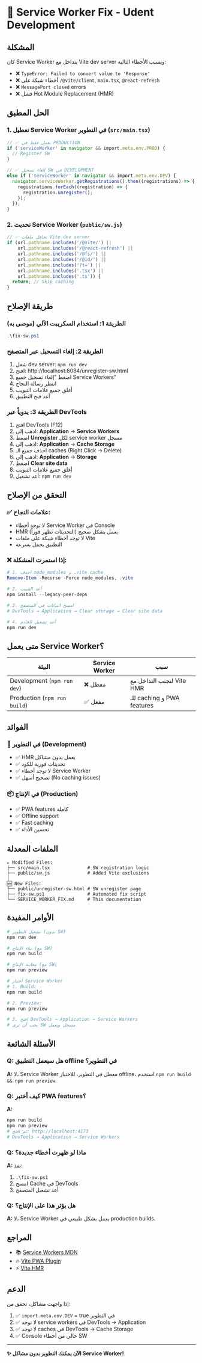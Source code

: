# 🔧 Service Worker Fix - Udent Development

## المشكلة
كان Service Worker يتداخل مع Vite dev server ويسبب الأخطاء التالية:
- ❌ `TypeError: Failed to convert value to 'Response'`
- ❌ أخطاء شبكة على `/@vite/client`, `main.tsx`, `@react-refresh`
- ❌ `MessagePort closed` errors
- ❌ فشل Hot Module Replacement (HMR)

## الحل المطبق

### 1. تعطيل Service Worker في التطوير (`src/main.tsx`)
```typescript
// ✅ يعمل فقط في PRODUCTION
if ('serviceWorker' in navigator && import.meta.env.PROD) {
  // Register SW
}

// ✅ إلغاء تسجيل SW في DEVELOPMENT
else if ('serviceWorker' in navigator && import.meta.env.DEV) {
  navigator.serviceWorker.getRegistrations().then((registrations) => {
    registrations.forEach((registration) => {
      registration.unregister();
    });
  });
}
```

### 2. تحديث Service Worker (`public/sw.js`)
```javascript
// ✅ تجاهل ملفات Vite dev server
if (url.pathname.includes('/@vite/') || 
    url.pathname.includes('/@react-refresh') || 
    url.pathname.includes('/@fs/') ||
    url.pathname.includes('/@id/') ||
    url.pathname.includes('?t=') ||
    url.pathname.includes('.tsx') ||
    url.pathname.includes('.ts')) {
  return; // Skip caching
}
```

## طريقة الإصلاح

### الطريقة 1: استخدام السكريبت الآلي (موصى به)
```powershell
.\fix-sw.ps1
```

### الطريقة 2: إلغاء التسجيل عبر المتصفح
1. شغل dev server: `npm run dev`
2. افتح: http://localhost:8084/unregister-sw.html
3. اضغط "إلغاء تسجيل جميع Service Workers"
4. انتظر رسالة النجاح
5. أغلق جميع علامات التبويب
6. أعد فتح التطبيق

### الطريقة 3: يدوياً عبر DevTools
1. افتح DevTools (F12)
2. اذهب إلى: **Application** → **Service Workers**
3. اضغط **Unregister** لكل service worker مسجل
4. اذهب إلى: **Application** → **Cache Storage**
5. احذف جميع الـ caches (Right Click → Delete)
6. اذهب إلى: **Application** → **Storage**
7. اضغط **Clear site data**
8. أغلق جميع علامات التبويب
9. أعد تشغيل: `npm run dev`

## التحقق من الإصلاح

### ✅ علامات النجاح:
- لا توجد أخطاء Service Worker في Console
- HMR يعمل بشكل صحيح (التحديثات تظهر فوراً)
- لا توجد أخطاء شبكة على ملفات Vite
- التطبيق يحمل بسرعة

### ❌ إذا استمرت المشكلة:
```powershell
# 1. احذف node_modules و .vite cache
Remove-Item -Recurse -Force node_modules, .vite

# 2. أعد التثبيت
npm install --legacy-peer-deps

# 3. امسح البيانات في المتصفح
# DevTools → Application → Clear storage → Clear site data

# 4. أعد تشغيل الخادم
npm run dev
```

## متى يعمل Service Worker؟

| البيئة | Service Worker | سبب |
|--------|---------------|------|
| Development (`npm run dev`) | ❌ معطل | لتجنب التداخل مع Vite HMR |
| Production (`npm run build`) | ✅ مفعل | للـ caching و PWA features |

## الفوائد

### 🚀 في التطوير (Development)
- ✅ HMR يعمل بدون مشاكل
- ✅ تحديثات فورية للكود
- ✅ لا توجد أخطاء Service Worker
- ✅ تصحيح أسهل (No caching issues)

### 📦 في الإنتاج (Production)
- ✅ PWA features كاملة
- ✅ Offline support
- ✅ Fast caching
- ✅ تحسين الأداء

## الملفات المعدلة

```
✏️ Modified Files:
├── src/main.tsx              # SW registration logic
├── public/sw.js              # Added Vite exclusions
│
🆕 New Files:
├── public/unregister-sw.html # SW unregister page
├── fix-sw.ps1                # Automated fix script
└── SERVICE_WORKER_FIX.md     # This documentation
```

## الأوامر المفيدة

```bash
# تشغيل التطوير (بدون SW)
npm run dev

# بناء الإنتاج (مع SW)
npm run build

# معاينة الإنتاج (مع SW)
npm run preview

# اختبار Service Worker
# 1. Build:
npm run build

# 2. Preview:
npm run preview

# 3. افتح DevTools → Application → Service Workers
# يجب أن ترى SW مسجل ويعمل
```

## الأسئلة الشائعة

### Q: هل سيعمل التطبيق offline في التطوير؟
**A:** لا، Service Worker معطل في التطوير. للاختبار offline، استخدم `npm run build && npm run preview`.

### Q: كيف أختبر PWA features؟
**A:** 
```bash
npm run build
npm run preview
# ثم افتح: http://localhost:4173
# DevTools → Application → Service Workers
```

### Q: ماذا لو ظهرت أخطاء جديدة؟
**A:** نفذ:
1. `.\fix-sw.ps1`
2. امسح Cache في DevTools
3. أعد تشغيل المتصفح

### Q: هل يؤثر هذا على الإنتاج؟
**A:** لا، Service Worker يعمل بشكل طبيعي في production builds.

## المراجع

- 📚 [Service Workers MDN](https://developer.mozilla.org/en-US/docs/Web/API/Service_Worker_API)
- 🔥 [Vite PWA Plugin](https://vite-pwa-org.netlify.app/)
- ⚡ [Vite HMR](https://vitejs.dev/guide/api-hmr.html)

## الدعم

إذا واجهت مشاكل، تحقق من:
1. ✅ `import.meta.env.DEV` = true في التطوير
2. ✅ لا توجد service workers في DevTools → Application
3. ✅ لا توجد caches في DevTools → Cache Storage
4. ✅ Console خالي من أخطاء SW

---

**✨ الآن يمكنك التطوير بدون مشاكل Service Worker!**
